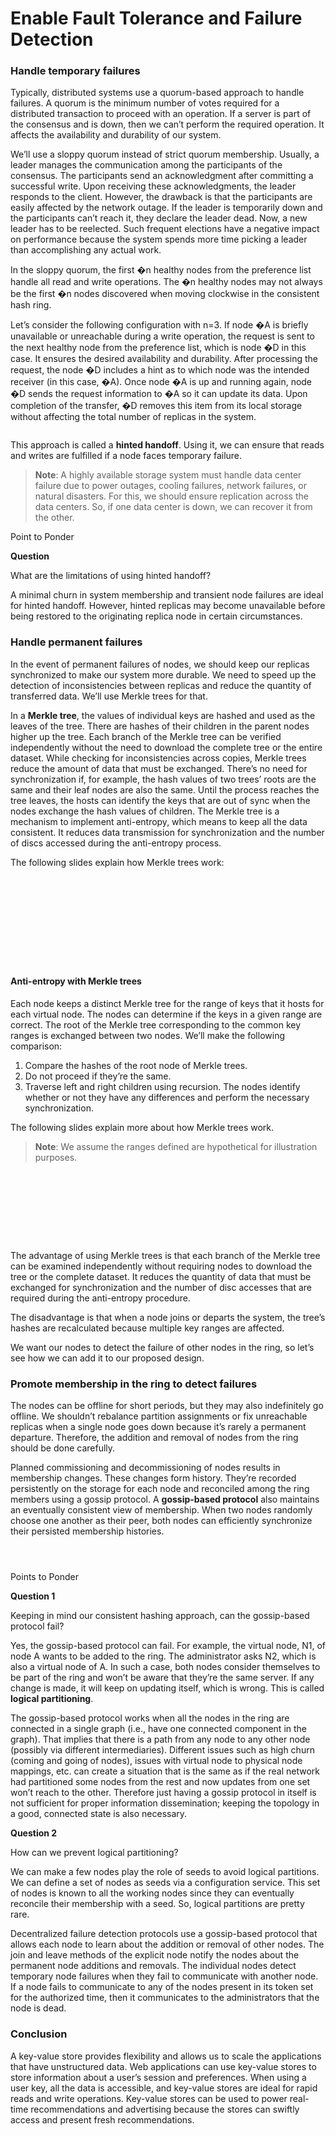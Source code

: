 # Enable Fault Tolerance and Failure Detection

### Handle temporary failures <a href="#handle-temporary-failures" id="handle-temporary-failures"></a>

Typically, distributed systems use a quorum-based approach to handle failures. A quorum is the minimum number of votes required for a distributed transaction to proceed with an operation. If a server is part of the consensus and is down, then we can’t perform the required operation. It affects the availability and durability of our system.

We’ll use a sloppy quorum instead of strict quorum membership. Usually, a leader manages the communication among the participants of the consensus. The participants send an acknowledgment after committing a successful write. Upon receiving these acknowledgments, the leader responds to the client. However, the drawback is that the participants are easily affected by the network outage. If the leader is temporarily down and the participants can’t reach it, they declare the leader dead. Now, a new leader has to be reelected. Such frequent elections have a negative impact on performance because the system spends more time picking a leader than accomplishing any actual work.

In the sloppy quorum, the first �n healthy nodes from the preference list handle all read and write operations. The �n healthy nodes may not always be the first �n nodes discovered when moving clockwise in the consistent hash ring.

Let’s consider the following configuration with n=3. If node �A is briefly unavailable or unreachable during a write operation, the request is sent to the next healthy node from the preference list, which is node �D in this case. It ensures the desired availability and durability. After processing the request, the node �D includes a hint as to which node was the intended receiver (in this case, �A). Once node �A is up and running again, node �D sends the request information to �A so it can update its data. Upon completion of the transfer, �D removes this item from its local storage without affecting the total number of replicas in the system.

<figure><img src="https://kuweiguge.github.io/Grokking-Modern-System-Design-Interview-Gitbook/assets/Screenshot 2023-08-22 at 12.21.39 AM.png" alt=""><figcaption></figcaption></figure>

This approach is called a **hinted handoff**. Using it, we can ensure that reads and writes are fulfilled if a node faces temporary failure.

> **Note**: A highly available storage system must handle data center failure due to power outages, cooling failures, network failures, or natural disasters. For this, we should ensure replication across the data centers. So, if one data center is down, we can recover it from the other.

Point to Ponder

**Question**

What are the limitations of using hinted handoff?

A minimal churn in system membership and transient node failures are ideal for hinted handoff. However, hinted replicas may become unavailable before being restored to the originating replica node in certain circumstances.

### Handle permanent failures <a href="#handle-permanent-failures" id="handle-permanent-failures"></a>

In the event of permanent failures of nodes, we should keep our replicas synchronized to make our system more durable. We need to speed up the detection of inconsistencies between replicas and reduce the quantity of transferred data. We’ll use Merkle trees for that.

In a **Merkle tree**, the values of individual keys are hashed and used as the leaves of the tree. There are hashes of their children in the parent nodes higher up the tree. Each branch of the Merkle tree can be verified independently without the need to download the complete tree or the entire dataset. While checking for inconsistencies across copies, Merkle trees reduce the amount of data that must be exchanged. There’s no need for synchronization if, for example, the hash values of two trees’ roots are the same and their leaf nodes are also the same. Until the process reaches the tree leaves, the hosts can identify the keys that are out of sync when the nodes exchange the hash values of children. The Merkle tree is a mechanism to implement anti-entropy, which means to keep all the data consistent. It reduces data transmission for synchronization and the number of discs accessed during the anti-entropy process.

The following slides explain how Merkle trees work:

<figure><img src="https://kuweiguge.github.io/Grokking-Modern-System-Design-Interview-Gitbook/assets/Screenshot 2023-08-22 at 12.24.06 AM.png" alt=""><figcaption></figcaption></figure>

<figure><img src="https://kuweiguge.github.io/Grokking-Modern-System-Design-Interview-Gitbook/assets/Screenshot 2023-08-22 at 12.24.23 AM.png" alt=""><figcaption></figcaption></figure>

<figure><img src="https://kuweiguge.github.io/Grokking-Modern-System-Design-Interview-Gitbook/assets/Screenshot 2023-08-22 at 12.24.56 AM.png" alt=""><figcaption></figcaption></figure>

<figure><img src="https://kuweiguge.github.io/Grokking-Modern-System-Design-Interview-Gitbook/assets/Screenshot 2023-08-22 at 12.25.16 AM.png" alt=""><figcaption></figcaption></figure>

<figure><img src="https://kuweiguge.github.io/Grokking-Modern-System-Design-Interview-Gitbook/assets/Screenshot 2023-08-22 at 12.25.16 AM (1).png" alt=""><figcaption></figcaption></figure>

<figure><img src="https://kuweiguge.github.io/Grokking-Modern-System-Design-Interview-Gitbook/assets/Screenshot 2023-08-22 at 12.25.49 AM.png" alt=""><figcaption></figcaption></figure>

<figure><img src="https://kuweiguge.github.io/Grokking-Modern-System-Design-Interview-Gitbook/assets/Screenshot 2023-08-22 at 12.26.05 AM.png" alt=""><figcaption></figcaption></figure>

<figure><img src="https://kuweiguge.github.io/Grokking-Modern-System-Design-Interview-Gitbook/assets/Screenshot 2023-08-22 at 12.26.20 AM.png" alt=""><figcaption></figcaption></figure>

<figure><img src="https://kuweiguge.github.io/Grokking-Modern-System-Design-Interview-Gitbook/assets/Screenshot 2023-08-22 at 12.26.37 AM.png" alt=""><figcaption></figcaption></figure>

<figure><img src="https://kuweiguge.github.io/Grokking-Modern-System-Design-Interview-Gitbook/assets/Screenshot 2023-08-22 at 12.26.59 AM.png" alt=""><figcaption></figcaption></figure>

<figure><img src="https://kuweiguge.github.io/Grokking-Modern-System-Design-Interview-Gitbook/assets/Screenshot 2023-08-22 at 12.27.14 AM.png" alt=""><figcaption></figcaption></figure>

#### Anti-entropy with Merkle trees <a href="#anti-entropy-with-merkle-trees" id="anti-entropy-with-merkle-trees"></a>

Each node keeps a distinct Merkle tree for the range of keys that it hosts for each virtual node. The nodes can determine if the keys in a given range are correct. The root of the Merkle tree corresponding to the common key ranges is exchanged between two nodes. We’ll make the following comparison:

1. Compare the hashes of the root node of Merkle trees.
2. Do not proceed if they’re the same.
3. Traverse left and right children using recursion. The nodes identify whether or not they have any differences and perform the necessary synchronization.

The following slides explain more about how Merkle trees work.

> **Note**: We assume the ranges defined are hypothetical for illustration purposes.

<figure><img src="https://kuweiguge.github.io/Grokking-Modern-System-Design-Interview-Gitbook/assets/Screenshot 2023-08-22 at 12.35.33 AM.png" alt=""><figcaption></figcaption></figure>

<figure><img src="https://kuweiguge.github.io/Grokking-Modern-System-Design-Interview-Gitbook/assets/Screenshot 2023-08-22 at 12.35.52 AM.png" alt=""><figcaption></figcaption></figure>

<figure><img src="https://kuweiguge.github.io/Grokking-Modern-System-Design-Interview-Gitbook/assets/Screenshot 2023-08-22 at 12.36.10 AM.png" alt=""><figcaption></figcaption></figure>

<figure><img src="https://kuweiguge.github.io/Grokking-Modern-System-Design-Interview-Gitbook/assets/Screenshot 2023-08-22 at 12.36.32 AM.png" alt=""><figcaption></figcaption></figure>

<figure><img src="https://kuweiguge.github.io/Grokking-Modern-System-Design-Interview-Gitbook/assets/Screenshot 2023-08-22 at 12.37.26 AM.png" alt=""><figcaption></figcaption></figure>

<figure><img src="https://kuweiguge.github.io/Grokking-Modern-System-Design-Interview-Gitbook/assets/Screenshot 2023-08-22 at 12.37.42 AM.png" alt=""><figcaption></figcaption></figure>

<figure><img src="https://kuweiguge.github.io/Grokking-Modern-System-Design-Interview-Gitbook/assets/Screenshot 2023-08-22 at 12.38.13 AM.png" alt=""><figcaption></figcaption></figure>

<figure><img src="https://kuweiguge.github.io/Grokking-Modern-System-Design-Interview-Gitbook/assets/Screenshot 2023-08-22 at 12.38.30 AM.png" alt=""><figcaption></figcaption></figure>

<figure><img src="https://kuweiguge.github.io/Grokking-Modern-System-Design-Interview-Gitbook/assets/Screenshot 2023-08-22 at 12.38.45 AM.png" alt=""><figcaption></figcaption></figure>

The advantage of using Merkle trees is that each branch of the Merkle tree can be examined independently without requiring nodes to download the tree or the complete dataset. It reduces the quantity of data that must be exchanged for synchronization and the number of disc accesses that are required during the anti-entropy procedure.

The disadvantage is that when a node joins or departs the system, the tree’s hashes are recalculated because multiple key ranges are affected.

We want our nodes to detect the failure of other nodes in the ring, so let’s see how we can add it to our proposed design.

### Promote membership in the ring to detect failures <a href="#promote-membership-in-the-ring-to-detect-failures" id="promote-membership-in-the-ring-to-detect-failures"></a>

The nodes can be offline for short periods, but they may also indefinitely go offline. We shouldn’t rebalance partition assignments or fix unreachable replicas when a single node goes down because it’s rarely a permanent departure. Therefore, the addition and removal of nodes from the ring should be done carefully.

Planned commissioning and decommissioning of nodes results in membership changes. These changes form history. They’re recorded persistently on the storage for each node and reconciled among the ring members using a gossip protocol. A **gossip-based protocol** also maintains an eventually consistent view of membership. When two nodes randomly choose one another as their peer, both nodes can efficiently synchronize their persisted membership histories.

<figure><img src="https://kuweiguge.github.io/Grokking-Modern-System-Design-Interview-Gitbook/assets/Screenshot 2023-08-21 at 11.04.04 PM.png" alt=""><figcaption></figcaption></figure>

<figure><img src="https://kuweiguge.github.io/Grokking-Modern-System-Design-Interview-Gitbook/assets/Screenshot 2023-08-21 at 11.02.53 PM.png" alt=""><figcaption></figcaption></figure>

<figure><img src="https://kuweiguge.github.io/Grokking-Modern-System-Design-Interview-Gitbook/assets/Screenshot 2023-08-21 at 11.03.31 PM.png" alt=""><figcaption></figcaption></figure>

Points to Ponder

**Question 1**

Keeping in mind our consistent hashing approach, can the gossip-based protocol fail?

Yes, the gossip-based protocol can fail. For example, the virtual node, N1, of node A wants to be added to the ring. The administrator asks N2, which is also a virtual node of A. In such a case, both nodes consider themselves to be part of the ring and won’t be aware that they’re the same server. If any change is made, it will keep on updating itself, which is wrong. This is called **logical partitioning**.

The gossip-based protocol works when all the nodes in the ring are connected in a single graph (i.e., have one connected component in the graph). That implies that there is a path from any node to any other node (possibly via different intermediaries). Different issues such as high churn (coming and going of nodes), issues with virtual node to physical node mappings, etc. can create a situation that is the same as if the real network had partitioned some nodes from the rest and now updates from one set won’t reach to the other. Therefore just having a gossip protocol in itself is not sufficient for proper information dissemination; keeping the topology in a good, connected state is also necessary.

**Question 2**

How can we prevent logical partitioning?

We can make a few nodes play the role of seeds to avoid logical partitions. We can define a set of nodes as seeds via a configuration service. This set of nodes is known to all the working nodes since they can eventually reconcile their membership with a seed. So, logical partitions are pretty rare.

Decentralized failure detection protocols use a gossip-based protocol that allows each node to learn about the addition or removal of other nodes. The join and leave methods of the explicit node notify the nodes about the permanent node additions and removals. The individual nodes detect temporary node failures when they fail to communicate with another node. If a node fails to communicate to any of the nodes present in its token set for the authorized time, then it communicates to the administrators that the node is dead.

### Conclusion <a href="#conclusion" id="conclusion"></a>

A key-value store provides flexibility and allows us to scale the applications that have unstructured data. Web applications can use key-value stores to store information about a user’s session and preferences. When using a user key, all the data is accessible, and key-value stores are ideal for rapid reads and write operations. Key-value stores can be used to power real-time recommendations and advertising because the stores can swiftly access and present fresh recommendations.
